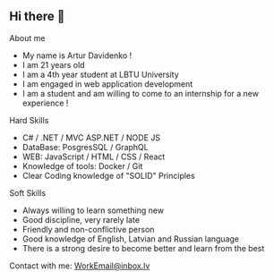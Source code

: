 ## Hi there 👋

About me

 - My name is Artur Davidenko !
 - I am 21 years old 
 - I am a 4th year student at LBTU University
 - I am engaged in web application development
 - I am a student and am willing to come to an internship for a new experience !

Hard Skills

 - C# / .NET / MVC ASP.NET / NODE JS
 - DataBase: PosgresSQL / GraphQL  
 - WEB: JavaScript / HTML / CSS / React
 - Knowledge of tools: Docker / Git  
 - Clear Coding knowledge of "SOLID" Principles

Soft Skills
 
 - Always willing to learn something new
 - Good discipline, very rarely late 
 - Friendly and non-conflictive person
 - Good knowledge of English, Latvian and Russian language
 - There is a strong desire to become better and learn from the best
   

 Contact with me: 
   WorkEmail@inbox.lv
  
   


<!--
**ArturDavidenko/ArturDavidenko** is a ✨ _special_ ✨ repository because its `README.md` (this file) appears on your GitHub profile.

Here are some ideas to get you started:

- 🔭 I’m currently working on ...
- 🌱 I’m currently learning ...
- 👯 I’m looking to collaborate on ...
- 🤔 I’m looking for help with ...
- 💬 Ask me about ...
- 📫 How to reach me: ...
- 😄 Pronouns: ...
- ⚡ Fun fact: ...
-->
